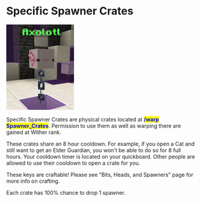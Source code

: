 # Specific Spawner Crates

![](<../../.gitbook/assets/axolotl crate.png>)

Specific Spawner Crates are physical crates located at <mark style="color:blue;">**/warp Spawner\_Crates**</mark>. Permission to use them as well as warping there are gained at Wither rank.

These crates share an 8 hour cooldown. For example, if you open a Cat and still want to get an Elder Guardian, you won't be able to do so for 8 full hours. Your cooldown timer is located on your quickboard. Other people are allowed to use their cooldown to open a crate for you.

These keys are craftable! Please see "Bits, Heads, and Spawners" page for more info on crafting.

Each crate has 100% chance to drop 1 spawner.
